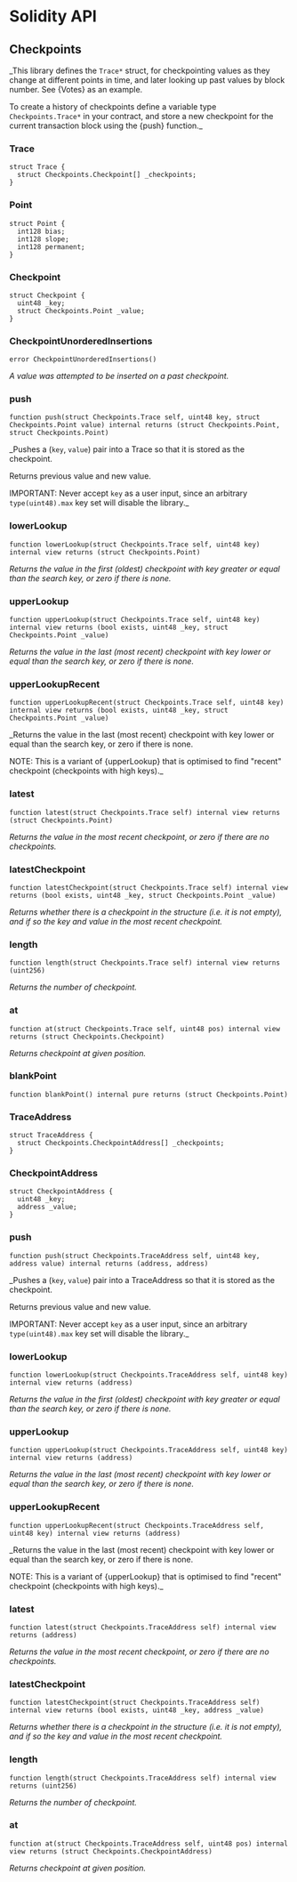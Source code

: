 # Solidity API

## Checkpoints

_This library defines the `Trace*` struct, for checkpointing values as they change at different points in
time, and later looking up past values by block number. See {Votes} as an example.

To create a history of checkpoints define a variable type `Checkpoints.Trace*` in your contract, and store a new
checkpoint for the current transaction block using the {push} function._

### Trace

```solidity
struct Trace {
  struct Checkpoints.Checkpoint[] _checkpoints;
}
```

### Point

```solidity
struct Point {
  int128 bias;
  int128 slope;
  int128 permanent;
}
```

### Checkpoint

```solidity
struct Checkpoint {
  uint48 _key;
  struct Checkpoints.Point _value;
}
```

### CheckpointUnorderedInsertions

```solidity
error CheckpointUnorderedInsertions()
```

_A value was attempted to be inserted on a past checkpoint._

### push

```solidity
function push(struct Checkpoints.Trace self, uint48 key, struct Checkpoints.Point value) internal returns (struct Checkpoints.Point, struct Checkpoints.Point)
```

_Pushes a (`key`, `value`) pair into a Trace so that it is stored as the checkpoint.

Returns previous value and new value.

IMPORTANT: Never accept `key` as a user input, since an arbitrary `type(uint48).max` key set will disable the
library._

### lowerLookup

```solidity
function lowerLookup(struct Checkpoints.Trace self, uint48 key) internal view returns (struct Checkpoints.Point)
```

_Returns the value in the first (oldest) checkpoint with key greater or equal than the search key, or zero if
there is none._

### upperLookup

```solidity
function upperLookup(struct Checkpoints.Trace self, uint48 key) internal view returns (bool exists, uint48 _key, struct Checkpoints.Point _value)
```

_Returns the value in the last (most recent) checkpoint with key lower or equal than the search key, or zero
if there is none._

### upperLookupRecent

```solidity
function upperLookupRecent(struct Checkpoints.Trace self, uint48 key) internal view returns (bool exists, uint48 _key, struct Checkpoints.Point _value)
```

_Returns the value in the last (most recent) checkpoint with key lower or equal than the search key, or zero
if there is none.

NOTE: This is a variant of {upperLookup} that is optimised to find "recent" checkpoint (checkpoints with high
keys)._

### latest

```solidity
function latest(struct Checkpoints.Trace self) internal view returns (struct Checkpoints.Point)
```

_Returns the value in the most recent checkpoint, or zero if there are no checkpoints._

### latestCheckpoint

```solidity
function latestCheckpoint(struct Checkpoints.Trace self) internal view returns (bool exists, uint48 _key, struct Checkpoints.Point _value)
```

_Returns whether there is a checkpoint in the structure (i.e. it is not empty), and if so the key and value
in the most recent checkpoint._

### length

```solidity
function length(struct Checkpoints.Trace self) internal view returns (uint256)
```

_Returns the number of checkpoint._

### at

```solidity
function at(struct Checkpoints.Trace self, uint48 pos) internal view returns (struct Checkpoints.Checkpoint)
```

_Returns checkpoint at given position._

### blankPoint

```solidity
function blankPoint() internal pure returns (struct Checkpoints.Point)
```

### TraceAddress

```solidity
struct TraceAddress {
  struct Checkpoints.CheckpointAddress[] _checkpoints;
}
```

### CheckpointAddress

```solidity
struct CheckpointAddress {
  uint48 _key;
  address _value;
}
```

### push

```solidity
function push(struct Checkpoints.TraceAddress self, uint48 key, address value) internal returns (address, address)
```

_Pushes a (`key`, `value`) pair into a TraceAddress so that it is stored as the checkpoint.

Returns previous value and new value.

IMPORTANT: Never accept `key` as a user input, since an arbitrary `type(uint48).max` key set will disable the
library._

### lowerLookup

```solidity
function lowerLookup(struct Checkpoints.TraceAddress self, uint48 key) internal view returns (address)
```

_Returns the value in the first (oldest) checkpoint with key greater or equal than the search key, or zero if
there is none._

### upperLookup

```solidity
function upperLookup(struct Checkpoints.TraceAddress self, uint48 key) internal view returns (address)
```

_Returns the value in the last (most recent) checkpoint with key lower or equal than the search key, or zero
if there is none._

### upperLookupRecent

```solidity
function upperLookupRecent(struct Checkpoints.TraceAddress self, uint48 key) internal view returns (address)
```

_Returns the value in the last (most recent) checkpoint with key lower or equal than the search key, or zero
if there is none.

NOTE: This is a variant of {upperLookup} that is optimised to find "recent" checkpoint (checkpoints with high
keys)._

### latest

```solidity
function latest(struct Checkpoints.TraceAddress self) internal view returns (address)
```

_Returns the value in the most recent checkpoint, or zero if there are no checkpoints._

### latestCheckpoint

```solidity
function latestCheckpoint(struct Checkpoints.TraceAddress self) internal view returns (bool exists, uint48 _key, address _value)
```

_Returns whether there is a checkpoint in the structure (i.e. it is not empty), and if so the key and value
in the most recent checkpoint._

### length

```solidity
function length(struct Checkpoints.TraceAddress self) internal view returns (uint256)
```

_Returns the number of checkpoint._

### at

```solidity
function at(struct Checkpoints.TraceAddress self, uint48 pos) internal view returns (struct Checkpoints.CheckpointAddress)
```

_Returns checkpoint at given position._

